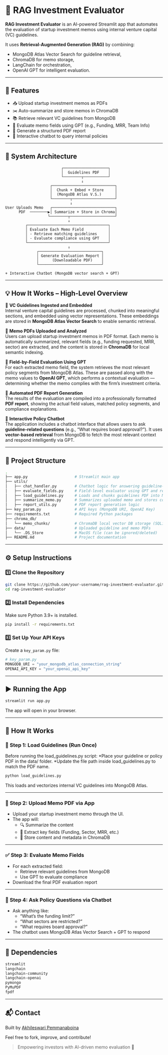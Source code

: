 # 💼 RAG Investment Evaluator

**RAG Investment Evaluator** is an AI-powered Streamlit app that automates the evaluation of startup investment memos using internal venture capital (VC) guidelines.

It uses **Retrieval-Augmented Generation (RAG)** by combining:
- MongoDB Atlas Vector Search for guideline retrieval,
- ChromaDB for memo storage,
- LangChain for orchestration,
- OpenAI GPT for intelligent evaluation.

---

## 🚀 Features

- 📥 Upload startup investment memos as PDFs  
- ✂️ Auto-summarize and store memos in ChromaDB  
- 📚 Retrieve relevant VC guidelines from MongoDB  
- 🧠 Evaluate memo fields using GPT (e.g., Funding, MRR, Team Info)  
- 🧾 Generate a structured PDF report  
- 💬 Interactive chatbot to query internal policies  

---

## 🧠 System Architecture

```plaintext
                         ┌────────────────────┐
                         │  Guidelines PDF    │
                         └────────┬───────────┘
                                  ↓
                    ┌────────────────────────────┐
                    │  Chunk + Embed + Store     │
                    │  (MongoDB Atlas V.S.)      │
                    └────────┬───────────────────┘
                             ↓
User Uploads Memo   ┌────────────────────────────┐
      PDF  ────────▶│ Summarize + Store in Chroma│
                   └────────┬────────────────────┘
                            ↓
         ┌────────────────────────────────────┐
         │ Evaluate Each Memo Field           │
         │ - Retrieve matching guidelines     │
         │ - Evaluate compliance using GPT    │
         └────────────────────────────────────┘
                            ↓
              ┌────────────────────────────┐
              │ Generate Evaluation Report │
              │      (Downloadable PDF)    │
              └────────────────────────────┘

+ Interactive Chatbot (MongoDB vector search + GPT)
```
---

## 💡 How It Works – High-Level Overview

🔹 **VC Guidelines Ingested and Embedded**  
Internal venture capital guidelines are processed, chunked into meaningful sections, and embedded using vector representations. These embeddings are stored in **MongoDB Atlas Vector Search** to enable semantic retrieval.

🔹 **Memo PDFs Uploaded and Analyzed**  
Users can upload startup investment memos in PDF format. Each memo is automatically summarized, relevant fields (e.g., funding requested, MRR, sector) are extracted, and the content is stored in **ChromaDB** for local semantic indexing.

🔹 **Field-by-Field Evaluation Using GPT**  
For each extracted memo field, the system retrieves the most relevant policy segments from MongoDB Atlas. These are passed along with the memo values to **OpenAI GPT**, which performs a contextual evaluation — determining whether the memo complies with the firm’s investment criteria.

🔹 **Automated PDF Report Generation**  
The results of the evaluation are compiled into a professionally formatted **PDF report**, showing the actual field values, matched policy segments, and compliance explanations.

🔹 **Interactive Policy Chatbot**  
The application includes a chatbot interface that allows users to ask **guideline-related questions** (e.g., “What requires board approval?”). It uses **vector-based retrieval** from MongoDB to fetch the most relevant context and respond intelligently via GPT.


---

## 📂 Project Structure

```bash
.
├── app.py                     # Streamlit main app
├── utils/
│   ├── chat_handler.py        # Chatbot logic for answering guideline-related queries
│   ├── evaluate_fields.py     # Field-level evaluator using GPT and retrieved guidelines
│   ├── load_guidelines.py     # Loads and chunks guidelines PDF into MongoDB Atlas Vector Search
│   ├── summarize_memo.py      # Summarizes uploaded memo and stores content in ChromaDB
│   ├── report_utils.py        # PDF report generation logic
├── key_param.py               # API keys (MongoDB URI, OpenAI Key)
├── requirements.txt           # Required Python packages
├── chroma_db/
│   └── memo_chunks/           # ChromaDB local vector DB storage (SQLite format)
├── data/                      # Uploaded guideline and memo PDFs
│   └── .DS_Store              # MacOS file (can be ignored/deleted)
├── README.md                  # Project documentation
```

---

## ⚙️ Setup Instructions

### 1️⃣ Clone the Repository

```bash
git clone https://github.com/your-username/rag-investment-evaluator.git
cd rag-investment-evaluator
```

### 2️⃣ Install Dependencies

Make sure Python 3.9+ is installed.

```bash
pip install -r requirements.txt
```

### 3️⃣ Set Up Your API Keys

Create a `key_param.py` file:

```python
# key_param.py
MONGODB_URI = "your_mongodb_atlas_connection_string"
OPENAI_API_KEY = "your_openai_api_key"
```

---

## ▶️ Running the App

```bash
streamlit run app.py
```

The app will open in your browser.

---

## 🧪 How It Works

### 📝 Step 1: Load Guidelines (Run Once)
Before running the load_guidelines.py script:
  *Place your guideline or policy PDF in the data/ folder.
  *Update the file path inside load_guidelines.py to match the PDF name.
```bash
python load_guidelines.py
```

This loads and vectorizes internal VC guidelines into MongoDB Atlas.

---

### 📄 Step 2: Upload Memo PDF via App

- Upload your startup investment memo through the UI.
- The app will:
  - 🔍 Summarize the content  
  - 🧠 Extract key fields (Funding, Sector, MRR, etc.)  
  - 💾 Store content and metadata in ChromaDB  

---

### ✅ Step 3: Evaluate Memo Fields

- For each extracted field:
  - Retrieve relevant guidelines from MongoDB
  - Use GPT to evaluate compliance
- Download the final PDF evaluation report

---

### 💬 Step 4: Ask Policy Questions via Chatbot

- Ask anything like:
  - “What’s the funding limit?”
  - “What sectors are restricted?”
  - “What requires board approval?”
- The chatbot uses MongoDB Atlas Vector Search + GPT to respond

---

## 📌 Dependencies

```txt
streamlit
langchain
langchain-community
langchain-openai
pymongo
PyMuPDF
fpdf
```

---



## 📬 Contact

Built by [Akhileswari Pemmanaboina](mailto:akhileswari712@gmail.com)

Feel free to fork, improve, and contribute!

> Empowering investors with AI-driven memo evaluation 🧠
